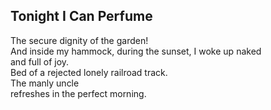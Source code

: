 Tonight I Can Perfume
---------------------
The secure dignity of the garden!  
And inside my hammock, during the sunset, I woke up naked  
and full of joy.  
Bed of a rejected lonely railroad track.  
The manly uncle  
refreshes in the perfect morning.  
